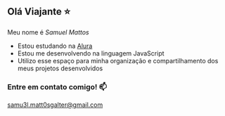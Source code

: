 ## Olá Viajante ⭐

Meu nome é *Samuel Mattos*
- Estou estudando na [Alura](https://www.alura.com.br)
- Estou me desenvolvendo na linguagem JavaScript
- Utilizo esse espaço para minha organização e compartilhamento dos meus projetos desenvolvidos

### Entre em contato comigo! 📫

samu3l.matt0sgalter@gmail.com
